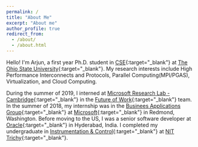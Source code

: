 ```yaml
---
permalink: /
title: "About Me"
excerpt: "About me"
author_profile: true
redirect_from: 
  - /about/
  - /about.html
---
```


Hello! I'm Arjun, a first year Ph.D. student in [CSE](https://cse.osu.edu/){:target="_blank"} at [The Ohio State University](https://www.osu.edu/){:target="_blank"}. My research interests include High Performance Interconnects and Protocols,  Parallel Computing(MPI/PGAS), Virtualization, and Cloud Computing.

During the summer of 2019, I interned at [Microsoft Research Lab - Cambridge](https://www.microsoft.com/en-us/research/lab/microsoft-research-cambridge/){:target="_blank"} in the [Future of Work](https://www.microsoft.com/en-us/research/theme/future-of-work/){:target="_blank"} team. In the summer of 2018, my internship was in the [Businees Applications Group](https://dynamics.microsoft.com/en-us/microsoft-power-platform/){:target="_blank"} at [Microsoft](https://www.microsoft.com/){:target="_blank"} in Redmond, Washington. Before moving to the US, I was a senior software developer at [Oracle](https://www.oracle.com/index.html){:target="_blank"} in Hyderabad, India. I completed my undergraduate in [Instrumentation & Control](https://www.nitt.edu/home/academics/departments/ice/){:target="_blank"} at [NIT Trichy](https://www.nitt.edu/){:target="_blank"}.

